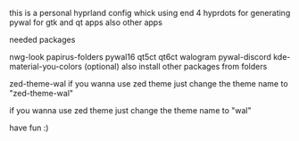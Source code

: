 this is a personal hyprland config whick using end 4 hyprdots for generating pywal for gtk and qt apps also other apps

needed packages

nwg-look papirus-folders pywal16 qt5ct qt6ct walogram pywal-discord kde-material-you-colors (optional)
also install other packages from folders

zed-theme-wal  if you wanna use zed theme just change the theme name to "zed-theme-wal"

if you wanna use zed theme just change the theme name to "wal"


have fun :)
